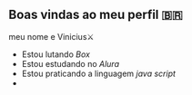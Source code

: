 ## Boas vindas ao meu perfil 🇧🇷

meu nome e Vinicius⚔️ 

- Estou lutando _Box_
- Estou estudando no *Alura*
- Estou praticando a linguagem *java script*
-  
